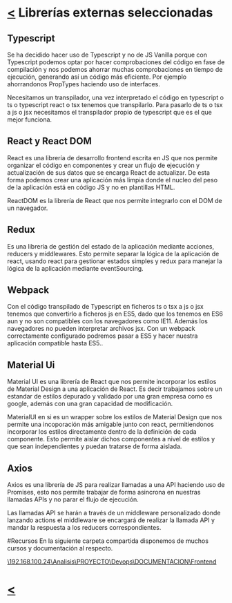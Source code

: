 # [<](../../Readme.md) Librerías externas seleccionadas
## Typescript
Se ha decidido hacer uso de Typescript y no de JS Vanilla porque con Typescript podemos optar por hacer comprobaciones del código en fase de compilación y nos podemos ahorrar muchas comprobaciones en tiempo de ejecución, generando así un código más eficiente. Por ejemplo ahorrandonos PropTypes haciendo uso de interfaces.

Necesitamos un transpilador, una vez interpretado el código en typescript o ts o typescript react o tsx tenemos que transpilarlo. Para pasarlo de ts o tsx a js o jsx necesitamos el transpilador propio de typescript que es el que mejor funciona.

## React y React DOM
React es una librería de desarrollo frontend escrita en JS que nos permite organizar el código en componentes y crear un flujo de ejecución y actualización de sus datos que se encarga React de actualizar. De esta forma podemos crear una aplicación más limpia donde el nucleo del peso de la aplicación está en código JS y no en plantillas HTML.

ReactDOM es la librería de React que nos permite integrarlo con el DOM de un navegador.

## Redux
Es una librería de gestión del estado de la aplicación mediante acciones, reducers y middlewares. Esto permite separar la lógica de la aplicación de react, usando react para gestionar estados simples y redux para manejar la lógica de la aplicación mediante eventSourcing.

## Webpack
Con el código transpilado de Typescript en ficheros ts o tsx a js o jsx tenemos que convertirlo a ficheros js en ES5, dado que los tenemos en ES6 aun y no son compatibles con los navegadores como IE11.
Además los navegadores no pueden interpretar archivos jsx. Con un webpack correctamente configurado podremos pasar a ES5 y hacer nuestra aplicación compatible hasta ES5..

## Material Ui
Material UI es una librería de React que nos permite incorporar los estilos de Material Design a una aplicación de React. Es decir trabajamos sobre un estandar de estilos depurado y validado por una gran empresa como es google, además con una gran capacidad de modificación.

MaterialUI en si es un wrapper sobre los estilos de Material Design que nos  permite una incoporación más amigable junto con react, permitiendonos incorporar los estilos directamente dentro de la definición de cada componente. Esto permite aislar dichos componentes a nivel de estilos y que sean independientes y puedan tratarse de forma aislada.
## Axios

Axios es una librería de JS para realizar llamadas a una API haciendo uso de Promises, esto nos permite trabajar de forma asincrona en nuestras llamadas APIs y no parar el flujo de ejecución.
 
Las llamadas API se harán a través de un middleware personalizado donde lanzando actions el middleware se encargará de realizar la llamada API y mandar la respuesta a los reducers correspondientes.

#Recursos
En la siguiente carpeta compartida disponemos de muchos cursos y documentación al respecto.

[\\192.168.100.24\Analisis\PROYECTO\Devops\DOCUMENTACION\Frontend]()

# [<](../../Readme.md)